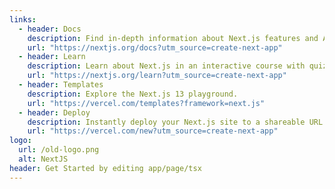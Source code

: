 ```yaml
---
links:
  - header: Docs
    description: Find in-depth information about Next.js features and API.
    url: "https://nextjs.org/docs?utm_source=create-next-app"
  - header: Learn
    description: Learn about Next.js in an interactive course with quizzes!
    url: "https://nextjs.org/learn?utm_source=create-next-app"
  - header: Templates
    description: Explore the Next.js 13 playground.
    url: "https://vercel.com/templates?framework=next.js"
  - header: Deploy
    description: Instantly deploy your Next.js site to a shareable URL with Vercel.
    url: "https://vercel.com/new?utm_source=create-next-app"
logo:
  url: /old-logo.png
  alt: NextJS
header: Get Started by editing app/page/tsx
---
```


